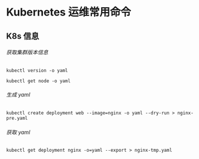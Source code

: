 # Kubernetes 运维常用命令

## K8s 信息

###### 获取集群版本信息

```shell
kubectl version -o yaml

kubectl get node -o yaml
```

###### 生成 yaml

```shell
kubectl create deployment web --image=nginx -o yaml --dry-run > nginx-pre.yaml
```

###### 获取 yaml

```shell
kubectl get deployment nginx -o=yaml --export > nginx-tmp.yaml
```

